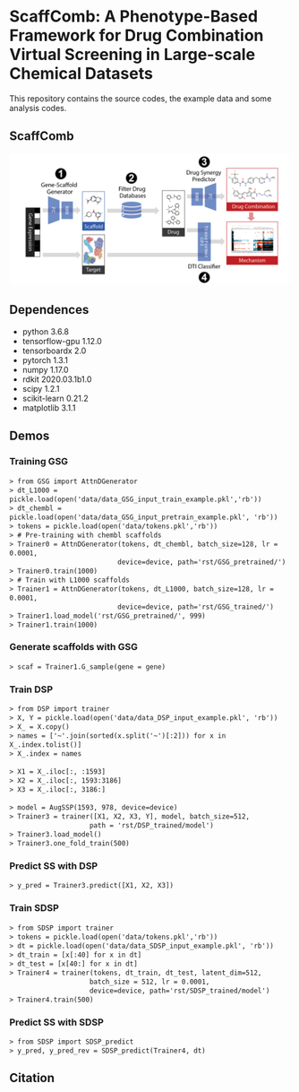 # ScaffComb: A Phenotype-Based Framework for Drug Combination Virtual Screening in Large-scale Chemical Datasets
This repository contains the source codes, the example data and some analysis codes.

## ScaffComb
![image](https://github.com/Mzye21/ScaffComb/blob/e78391d1dd0efb651ab030d0f90e0ab21a6b697e/Figures/scaffcomb.png)

## Dependences
* python 3.6.8
* tensorflow-gpu 1.12.0
* tensorboardx 2.0
* pytorch 1.3.1
* numpy 1.17.0
* rdkit 2020.03.1b1.0
* scipy 1.2.1
* scikit-learn 0.21.2
* matplotlib 3.1.1

## Demos
### Training GSG
    > from GSG import AttnDGenerator
    > dt_L1000 = pickle.load(open('data/data_GSG_input_train_example.pkl','rb'))
    > dt_chembl = pickle.load(open('data/data_GSG_input_pretrain_example.pkl', 'rb'))
    > tokens = pickle.load(open('data/tokens.pkl','rb'))
    > # Pre-training with chembl scaffolds
    > Trainer0 = AttnDGenerator(tokens, dt_chembl, batch_size=128, lr = 0.0001,
                               device=device, path='rst/GSG_pretrained/')
    > Trainer0.train(1000)
    > # Train with L1000 scaffolds
    > Trainer1 = AttnDGenerator(tokens, dt_L1000, batch_size=128, lr = 0.0001,
                               device=device, path='rst/GSG_trained/')
    > Trainer1.load_model('rst/GSG_pretrained/', 999)
    > Trainer1.train(1000)
    
### Generate scaffolds with GSG
    > scaf = Trainer1.G_sample(gene = gene)
    
### Train DSP
    > from DSP import trainer
    > X, Y = pickle.load(open('data/data_DSP_input_example.pkl', 'rb'))
    > X_ = X.copy()
    > names = ['~'.join(sorted(x.split('~')[:2])) for x in X_.index.tolist()]
    > X_.index = names

    > X1 = X_.iloc[:, :1593]
    > X2 = X_.iloc[:, 1593:3186]
    > X3 = X_.iloc[:, 3186:]

    > model = AugSSP(1593, 978, device=device)
    > Trainer3 = trainer([X1, X2, X3, Y], model, batch_size=512, 
                        path = 'rst/DSP_trained/model')
    > Trainer3.load_model()
    > Trainer3.one_fold_train(500)
    
### Predict SS with DSP
    > y_pred = Trainer3.predict([X1, X2, X3])
    
### Train SDSP
    > from SDSP import trainer
    > tokens = pickle.load(open('data/tokens.pkl','rb'))
    > dt = pickle.load(open('data/data_SDSP_input_example.pkl', 'rb'))
    > dt_train = [x[:40] for x in dt]
    > dt_test = [x[40:] for x in dt]
    > Trainer4 = trainer(tokens, dt_train, dt_test, latent_dim=512,
                        batch_size = 512, lr = 0.0001,
                        device=device, path='rst/SDSP_trained/model')
    > Trainer4.train(500)
    
### Predict SS with SDSP
    > from SDSP import SDSP_predict
    > y_pred, y_pred_rev = SDSP_predict(Trainer4, dt)

## Citation
